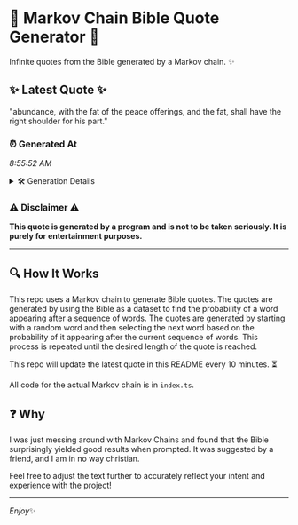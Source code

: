 # 📖 Markov Chain Bible Quote Generator 📖

Infinite quotes from the Bible generated by a Markov chain. ✨

## ✨ Latest Quote ✨
"abundance, with the fat of the peace offerings, and the fat, shall have the right shoulder for his part."

### ⏰ Generated At
*8:55:52 AM*

<details>
    <summary>🛠️ Generation Details</summary>
    <p>
        <strong>🌱 Seed:</strong> abundance,<br>
        <strong>🔄 Iterations:</strong> 18<br>
        <strong>📜 Context History:</strong><br>[ abundance, ]: with<br>[ abundance,, with ]: the<br>[ abundance,, with, the ]: fat<br>[ abundance,, with, the, fat ]: of<br>[ abundance,, with, the, fat, of ]: the<br>[ abundance,, with, the, fat, of, the ]: peace<br>[ with, the, fat, of, the, peace ]: offerings,<br>[ the, fat, of, the, peace, offerings, ]: and<br>[ fat, of, the, peace, offerings,, and ]: the<br>[ of, the, peace, offerings,, and, the ]: fat,<br>[ the, peace, offerings,, and, the, fat, ]: shall<br>[ peace, offerings,, and, the, fat,, shall ]: have<br>[ offerings,, and, the, fat,, shall, have ]: the<br>[ and, the, fat,, shall, have, the ]: right<br>[ the, fat,, shall, have, the, right ]: shoulder<br>[ fat,, shall, have, the, right, shoulder ]: for<br>[ shall, have, the, right, shoulder, for ]: his<br>[ have, the, right, shoulder, for, his ]: part.<br>
    </p>
</details>

### ⚠️ Disclaimer ⚠️
**This quote is generated by a program and is not to be taken seriously. It is purely for entertainment purposes.**

---

## 🔍 How It Works

This repo uses a Markov chain to generate Bible quotes. The quotes are generated by using the Bible as a dataset to find the probability of a word appearing after a sequence of words. The quotes are generated by starting with a random word and then selecting the next word based on the probability of it appearing after the current sequence of words. This process is repeated until the desired length of the quote is reached.

This repo will update the latest quote in this README every 10 minutes. ⏳

All code for the actual Markov chain is in `index.ts`.

## ❓ Why

I was just messing around with Markov Chains and found that the Bible surprisingly yielded good results when prompted. 
It was suggested by a friend, and I am in no way christian.

Feel free to adjust the text further to accurately reflect your intent and experience with the project!

---

*Enjoy*✨
